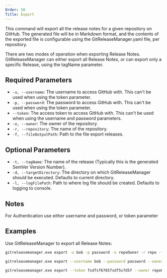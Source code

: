```yaml
---
Order: 50
Title: Export
---
```


This command will export all the release notes for a given repository on GitHub.
The generated file will be in Markdown format, and the contents of the exported
file is configurable using the GitReleaseManager.yaml file, per repository.

There are two modes of operation when exporting Release Notes. GitReleaseManager
can either export all Release Notes, or can export only a specific Release,
using the tagName parameter.

## **Required Parameters**

* `-u, --username`: The username to access GitHub with.  This can't be used when
using the token parameter.
* `-p, --password`: The password to access GitHub with.  This can't be used when
using the token parameter.
* `--token`: The access token to access GitHub with.  This can't be used when
using the username and password parameters.
* `-o, --owner`: The owner of the repository.
* `-r, --repository`: The name of the repository.
* `-f, --fileOutputPath`: Path to the file export releases.

## **Optional Parameters**

* `-t, --tagName`: The name of the release (Typically this is the generated
SemVer Version Number).
* `-d, --targetDirectory`: The directory on which GitReleaseManager should be
executed. Defaults to current directory.
* `-l, --logFilePath`: Path to where log file should be created. Defaults to
logging to console.

## **Notes**

For Authentication use either username and password, or token parameter

## **Examples**

Use GitReleaseManager to export all Release Notes:

```bash
gitreleasemanager.exe export -u bob -p password -o repoOwner -r repo -f c:\temp\releases.md

gitreleasemanager.exe export --username bob --password password --owner repoOwner --repository repo --fileOutputPath c:\temp\releases.md

gitreleasemanager.exe export --token fsdfsf67657sdf5s7d5f --owner repoOwner --repository repo --fileOutputPath c:\temp\releases.md
```
